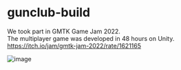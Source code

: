 # gunclub-build

We took part in GMTK Game Jam 2022.<br>
The multiplayer game was developed in 48 hours on Unity.<br>
https://itch.io/jam/gmtk-jam-2022/rate/1621165

![image](https://user-images.githubusercontent.com/94480351/180510882-3421a0b4-bbc1-4a99-8e85-86b5de046c1a.png)
